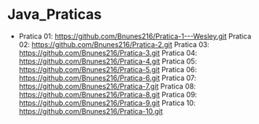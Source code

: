 # Java_Praticas
- Pratica 01: https://github.com/Bnunes216/Pratica-1---Wesley.git 
Pratica 02: https://github.com/Bnunes216/Pratica-2.git
Pratica 03: https://github.com/Bnunes216/Pratica-3.git
Pratica 04: https://github.com/Bnunes216/Pratica-4.git
Pratica 05: https://github.com/Bnunes216/Pratica-5.git
Pratica 06: https://github.com/Bnunes216/Pratica-6.git
Pratica 07: https://github.com/Bnunes216/Pratica-7.git
Pratica 08: https://github.com/Bnunes216/Pratica-8.git
Pratica 09: https://github.com/Bnunes216/Pratica-9.git
Pratica 10: https://github.com/Bnunes216/Pratica-10.git

